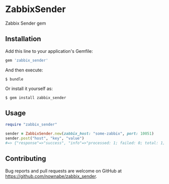 # ZabbixSender
Zabbix Sender gem

## Installation

Add this line to your application's Gemfile:

```ruby
gem 'zabbix_sender'
```

And then execute:

    $ bundle

Or install it yourself as:

    $ gem install zabbix_sender

## Usage

```ruby
require "zabbix_sender"

sender = ZabbixSender.new(zabbix_host: "some-zabbix", port: 10051)
sender.post("host", "key", "value")
#=> {"response"=>"success", "info"=>"processed: 1; failed: 0; total: 1; seconds spent: 0.000075"}
```

## Contributing

Bug reports and pull requests are welcome on GitHub at https://github.com/nownabe/zabbix_sender.


